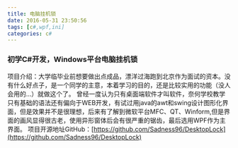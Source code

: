 ```yaml
---
title: 电脑挂机锁
date: 2016-05-31 23:50:56
tags: [c#,wpf,ini]
categories: c#
---
```

### 初学C#开发，Windows平台电脑挂机锁
<!-- more -->
项目介绍：大学临毕业前想要做出点成品，漂洋过海跑到北京作为面试的资本。没有什么好点子，是一个同学的主意，本着学习的目的，还是比较实用的功能（没人会用的…）就做这个了。
曾经一度认为只有桌面端软件才叫软件，奈何学校教学只有基础的语法还有偏向于WEB开发，有试过用java的awt和swing设计图形化界面，但是效果并不是很理想，后来有了解到微软平台MFC、QT、Winform,但是界面的画风显得很古老，使用异形窗体后会有很严重的锯齿，最后选用WPF作为主界面。
项目开源地址GitHub：[https://github.com/Sadness96/DesktopLock](https://github.com/Sadness96/DesktopLock)